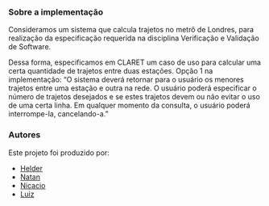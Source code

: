 ### Sobre a implementação

Consideramos um sistema que calcula trajetos no metrô de Londres, para realização da especificação requerida na disciplina Verificação e Validação de Software.

Dessa forma, especificamos em CLARET um caso de uso para calcular uma certa quantidade de trajetos entre duas estações. Opção 1 na implementação: “O sistema deverá retornar para o usuário os menores trajetos entre uma estação e outra na rede. O usuário poderá especificar o número de trajetos desejados e se estes trajetos devem ou não evitar o uso de uma certa linha. Em qualquer momento da consulta, o usuário poderá interrompe-la, cancelando-a.”

### Autores

Este projeto foi produzido por:

- [Helder](helder.machado.lima@ccc.ufcg.edu.br)
- [Natan](natan.ribeiro@ccc.ufcg.edu.br)
- [Nicacio](nicacio.sousa@ccc.ufcg.edu.br)
- [Luiz](luiz.nascimen@ccc.ufcg.edu.br)

